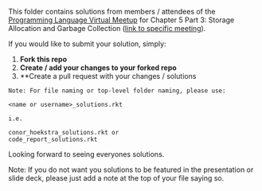 This folder contains solutions from members / attendees of the [Programming Language Virtual Meetup](https://www.meetup.com/Programming-Languages-Toronto-Meetup/) for Chapter 5 Part 3: Storage Allocation and Garbage Collection ([link to specific meeting](https://www.meetup.com/Programming-Languages-Toronto-Meetup/events/275195928/)).

If you would like to submit your solution, simply:

1. **Fork this repo**
2. **Create / add your changes to your forked repo**
3. **Create a pull request with your changes / solutions
```
Note: For file naming or top-level folder naming, please use:

<name or username>_solutions.rkt

i.e.

conor_hoekstra_solutions.rkt or
code_report_solutions.rkt
```

Looking forward to seeing everyones solutions.

Note: If you do not want you solutions to be featured in the presentation or slide deck, please just add a note at the top of your file saying so.

